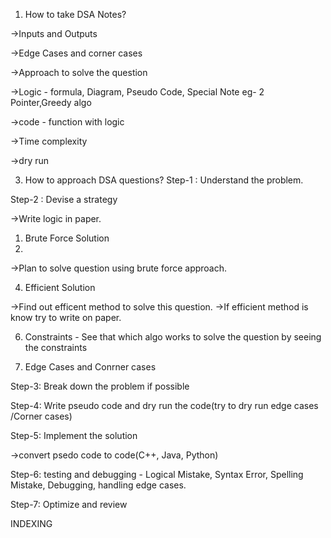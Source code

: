 1. How to take DSA Notes?
   
->Inputs and Outputs

->Edge Cases and corner cases

->Approach to solve the question

->Logic - formula, Diagram, Pseudo Code, Special Note eg- 2 Pointer,Greedy algo

->code - function with logic

->Time complexity

->dry run

3. How to approach DSA questions?
Step-1 :  Understand the problem.

Step-2 :  Devise a strategy

->Write logic in paper.

1. Brute Force Solution
2. 
->Plan to solve question using brute force approach.

4. Efficient Solution

->Find out efficent method to solve this question.
->If efficient method is know try to write on paper.

6. Constraints - See that which algo works to solve the question by seeing the constraints
   
8. Edge Cases and Conrner cases

Step-3: Break down the problem if possible

Step-4: Write pseudo code and dry run the code(try to dry run edge cases /Corner cases)

Step-5: Implement the solution

->convert psedo code to code(C++, Java, Python)

Step-6: testing and debugging - Logical Mistake, Syntax Error, Spelling Mistake, Debugging,
handling edge cases.

Step-7: Optimize and review



INDEXING
